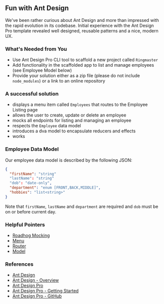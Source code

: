 ## Fun with Ant Design
We've been rather curious about Ant Design and more than impressed with the rapid evolution in its codebase. Initial experience
with the Ant Design Pro template revealed well designed, reusable patterns and a nice, modern UX.

### What's Needed from You
- Use Ant Design Pro CLI tool to scaffold a new project called `Ringmaster`
- Add functionality in the scaffolded app to list and manage employees (see Employee Model below)
- Provide your solution either as a zip file (please do not include `node_modules`) or a link to an online repository

### A successful solution
- displays a menu item called `Employees` that routes to the Employee Listing page
- allows the user to create, update or delete an employee
- mocks all endpoints for listing and managing an employee
- respects the `Employee` data model
- introduces a dva model to encapsulate reducers and effects
- works

### Employee Data Model
Our employee data model is described by the following JSON:
```json
{
  "firstName": "string"
  "lastName": "string"
  "dob": "date-only",
  "department": "enum [FRONT,BACK,MIDDLE]",
  "hobbies": "list<string>"
}
```
Note that `firstName`, `lastName` and `department` are required and `dob` must be on or before current day.


### Helpful Pointers
- [Roadhog Mocking](https://github.com/ant-design/ant-design-pro/blob/master/.roadhogrc.mock.js)
- [Menu](https://github.com/ant-design/ant-design-pro/blob/master/src/common/menu.js)
- [Router](https://github.com/ant-design/ant-design-pro/blob/master/src/common/router.js)
- [Model](https://github.com/ant-design/ant-design-pro/tree/master/src/models)

### References
- [Ant Design](https://ant.design/)
- [Ant Design - Overview](https://ant.design/docs/spec/introduce)
- [Ant Design Pro](https://pro.ant.design/)
- [Ant Design Pro - Getting Started](https://pro.ant.design/docs/getting-started)
- [Ant Design Pro - GitHub](https://github.com/ant-design/ant-design-pro)
